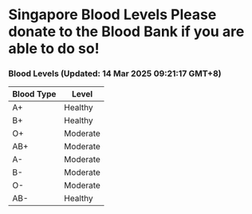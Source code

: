 Singapore Blood Levels
 Please donate to the Blood Bank if you are able to do so!
================================================================================================================================

### Blood Levels (Updated: 14 Mar 2025 09:21:17 GMT+8)
| Blood Type | Level     |
|------------|-----------|
| A+     | Healthy |
| B+     | Healthy |
| O+     | Moderate |
| AB+     | Moderate |
| A-     | Moderate |
| B-     | Moderate |
| O-     | Moderate |
| AB-     | Healthy |
